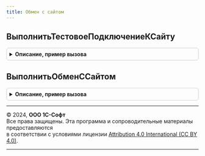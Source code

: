 ```yaml
---
title: Обмен с сайтом
---
```



## ВыполнитьТестовоеПодключениеКСайту
<details style="margin: 1em 0; padding: 0.5em; border: 1px solid #ccc; border-radius: 6px;">

<summary style="font-weight: bold; cursor: pointer;">Описание, пример вызова</summary>

```bsl

// Возвращает результат тестового подключения к сайту.
//
// Параметры:
//  НастройкиПодключения - структура - Адрес сайта, пользователь и пароль
//  ТекстСообщения - строка - текстовое сообщение об ошибках
// Возвращаемое значение:
//  Успешно - булево - результат подключения к сайту.
//
Функция ВыполнитьТестовоеПодключениеКСайту(НастройкиПодключения, ТекстСообщения) Экспорт
```

Пример вызова
```bsl
Результат = ОбменССайтом.ВыполнитьТестовоеПодключениеКСайту(НастройкиПодключения, ТекстСообщения) 
```
</details>

## ВыполнитьОбменССайтом
<details style="margin: 1em 0; padding: 0.5em; border: 1px solid #ccc; border-radius: 6px;">

<summary style="font-weight: bold; cursor: pointer;">Описание, пример вызова</summary>

```bsl

// Выполняет запуск обмена с сайтом.
//
// Параметры:
//  Параметры - Структура - настройки и данные для обмена.
//  РезультатОбмена - Структура - результат обмена товарами и заказами.
//  ТаблицаИнформации - ТаблицаЗначений - таблица, хранящая лог обмена.
//
Процедура ВыполнитьОбменССайтом(Параметры, РезультатОбмена, ТаблицаИнформации) Экспорт
```

Пример вызова
```bsl
ОбменССайтом.ВыполнитьОбменССайтом(Параметры, РезультатОбмена, ТаблицаИнформации) 
```
</details>

---

© 2024, **ООО 1С-Софт**  
Все права защищены. Эта программа и сопроводительные материалы предоставляются  
в соответствии с условиями лицензии [Attribution 4.0 International (CC BY 4.0)](https://creativecommons.org/licenses/by/4.0/legalcode).

---
